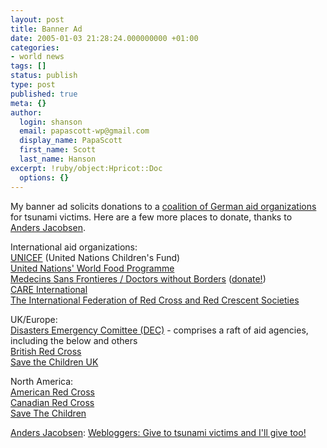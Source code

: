 ```yaml
---
layout: post
title: Banner Ad
date: 2005-01-03 21:28:24.000000000 +01:00
categories:
- world news
tags: []
status: publish
type: post
published: true
meta: {}
author:
  login: shanson
  email: papascott-wp@gmail.com
  display_name: PapaScott
  first_name: Scott
  last_name: Hanson
excerpt: !ruby/object:Hpricot::Doc
  options: {}
---
```

<p>My banner ad solicits donations to a <a href="http://www.aktion-deutschland-hilft.de/">coalition of German aid organizations</a> for tsunami victims. Here are a few more places to donate, thanks to<br />
<a href="http://www.jacobsen.no/anders/blog/">Anders Jacobsen</a>. </p>
<p>International aid organizations:<br />
<a href="http://unicef.org/">UNICEF</a> (United Nations Children's Fund)<br />
<a href="http://www.wfp.org/">United Nations' World Food Programme</a><br />
<a href="http://www.msf.org/">Medecins Sans Frontieres / Doctors without Borders</a> (<a href="http://www.msf.org/donations/index.cfm">donate!</a>)<br />
<a href="http://www.care.org/">CARE International</a><br />
<a href="http://www.ifrc.org/">The International Federation of Red Cross and Red Crescent Societies</a></p>
<p>UK/Europe:<br />
<a href="http://www.dec.org.uk/">Disasters Emergency Comittee (DEC)</a> - comprises a raft of aid agencies, including the below and others<br />
<a href="http://www.redcross.org.uk/">British Red Cross</a><br />
<a href="http://www.savethechildren.org.uk/">Save the Children UK</a></p>
<p>North America:<br />
<a href="http://www.redcross.org/">American Red Cross</a><br />
<a href="http://www.redcross.ca/">Canadian Red Cross</a><br />
<a href="http://www.savethechildren.org/">Save The Children</a></p>
<p><a href="http://www.jacobsen.no/anders/blog/">Anders Jacobsen</a>: <a href="http://www.jacobsen.no/anders/blog/archives/2005/01/02/webloggers_give_to_tsunami_victims_and_ill_give_too.html">Webloggers: Give to tsunami victims and I'll give too!</a></p>
